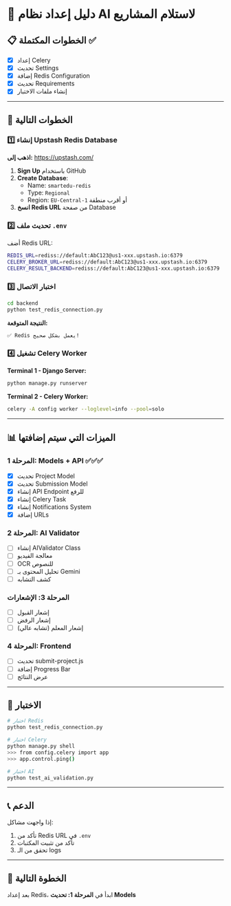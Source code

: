 # 🤖 دليل إعداد نظام AI لاستلام المشاريع

## 📋 الخطوات المكتملة ✅

- [x] إعداد Celery
- [x] تحديث Settings
- [x] إضافة Redis Configuration
- [x] تحديث Requirements
- [x] إنشاء ملفات الاختبار

---

## 🚀 الخطوات التالية

### 1️⃣ إنشاء Upstash Redis Database

**اذهب إلى:** https://upstash.com/

1. **Sign Up** باستخدام GitHub
2. **Create Database**:
   - Name: `smartedu-redis`
   - Type: `Regional`
   - Region: `EU-Central-1` أو أقرب منطقة
3. **انسخ Redis URL** من صفحة Database

### 2️⃣ تحديث ملف `.env`

أضف Redis URL:

```bash
REDIS_URL=rediss://default:AbC123@us1-xxx.upstash.io:6379
CELERY_BROKER_URL=rediss://default:AbC123@us1-xxx.upstash.io:6379
CELERY_RESULT_BACKEND=rediss://default:AbC123@us1-xxx.upstash.io:6379
```

### 3️⃣ اختبار الاتصال

```bash
cd backend
python test_redis_connection.py
```

**النتيجة المتوقعة:**
```
✅ Redis يعمل بشكل صحيح!
```

### 4️⃣ تشغيل Celery Worker

**Terminal 1 - Django Server:**
```bash
python manage.py runserver
```

**Terminal 2 - Celery Worker:**
```bash
celery -A config worker --loglevel=info --pool=solo
```

---

## 📊 الميزات التي سيتم إضافتها

### المرحلة 1: Models + API ✅✅✅
- [x] تحديث Project Model
- [x] تحديث Submission Model
- [x] إنشاء API Endpoint للرفع
- [x] إنشاء Celery Task
- [x] إنشاء Notifications System
- [x] إضافة URLs

### المرحلة 2: AI Validator
- [ ] إنشاء AIValidator Class
- [ ] معالجة الفيديو
- [ ] OCR للنصوص
- [ ] تحليل المحتوى بـ Gemini
- [ ] كشف التشابه

### المرحلة 3: الإشعارات
- [ ] إشعار القبول
- [ ] إشعار الرفض
- [ ] إشعار المعلم (تشابه عالي)

### المرحلة 4: Frontend
- [ ] تحديث submit-project.js
- [ ] إضافة Progress Bar
- [ ] عرض النتائج

---

## 🧪 الاختبار

```bash
# اختبار Redis
python test_redis_connection.py

# اختبار Celery
python manage.py shell
>>> from config.celery import app
>>> app.control.ping()

# اختبار AI
python test_ai_validation.py
```

---

## 📞 الدعم

إذا واجهت مشاكل:
1. تأكد من Redis URL في `.env`
2. تأكد من تثبيت المكتبات
3. تحقق من الـ logs

---

## 🎯 الخطوة التالية

بعد إعداد Redis، ابدأ في **المرحلة 1: تحديث Models**
